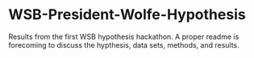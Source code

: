 # WSB-President-Wolfe-Hypothesis
Results from the first WSB hypothesis hackathon. A proper readme is forecoming to discuss the hypthesis, data sets, methods, and results.
